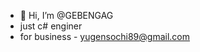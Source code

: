 - 👋 Hi, I’m @GEBENGAG
- just c# enginer
- for business - yugensochi89@gmail.com

<!---
GEBENGAG/GEBENGAG is a ✨ special ✨ repository because its `README.md` (this file) appears on your GitHub profile.
You can click the Preview link to take a look at your changes.
--->
